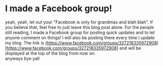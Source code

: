 # I made a Facebook group!
yeah, yeah, let out your "Facebook is only for grandmas and blah blah". If you believe that, feel free to just leave this blog post alone. For the people still reading, I made a Facebook group for posting quick updates and to let anyone comment on things! I will also be posting there every time I update my blog. The link is (https://www.facebook.com/groups/327218335972908)[https://www.facebook.com/groups/327218335972908] and will be displayed at the top of the blog from now on.  
  anyways bye yall

